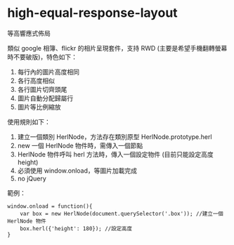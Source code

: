 # high-equal-response-layout
等高響應式佈局

類似 google 相簿、flickr 的相片呈現套件，支持 RWD (主要是希望手機翻轉螢幕時不要破版)，特色如下：

1. 每行內的圖片高度相同
2. 各行高度相似
3. 各行圖片切齊頭尾
4. 圖片自動分配歸屬行
5. 圖片等比例縮放

使用規則如下：

1. 建立一個類別 HerlNode，方法存在類別原型 HerlNode.prototype.herl
2. new 一個 HerlNode 物件時，需傳入一個節點
3. HerlNode 物件呼叫 herl 方法時，傳入一個設定物件 (目前只能設定高度 height)
4. 必須使用 window.onload，等圖片加載完成
5. no jQuery

範例：

    window.onload = function(){
		var box = new HerlNode(document.querySelector('.box')); //建立一個 HerlNode 物件
		box.herl({'height': 180}); //設定高度
	}
